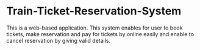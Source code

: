 # Train-Ticket-Reservation-System
This is a web-based application. This system enables for user to  book tickets, make reservation and pay for tickets by online easily and  enable to cancel reservation by giving valid details. 
